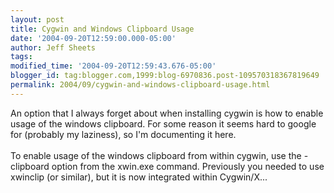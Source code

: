 ```yaml
---
layout: post
title: Cygwin and Windows Clipboard Usage
date: '2004-09-20T12:59:00.000-05:00'
author: Jeff Sheets
tags:
modified_time: '2004-09-20T12:59:43.676-05:00'
blogger_id: tag:blogger.com,1999:blog-6970836.post-109570318367819649
permalink: 2004/09/cygwin-and-windows-clipboard-usage.html
---
```


An option that I always forget about when installing cygwin is how to
      enable usage of the windows clipboard. For some reason it seems hard to google for (probably
      my laziness), so I'm documenting it here.
      <br />
      <br />To enable usage of the windows clipboard from within cygwin, use the -clipboard
      option from the xwin.exe command. Previously you needed to use xwinclip (or similar), but it
      is now integrated within Cygwin/X...